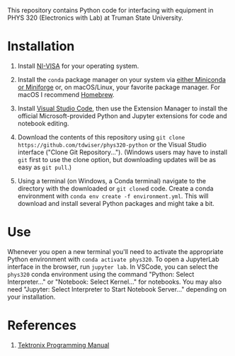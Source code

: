 This repository contains Python code for interfacing with equipment in PHYS 320 (Electronics with Lab) at Truman State University.

Installation
============

1. Install [NI-VISA](https://www.ni.com/en/support/downloads/drivers/download.ni-visa.html) for your operating system.

1. Install the `conda` package manager on your system via [either Miniconda or Miniforge](https://conda.io/projects/conda/en/latest/user-guide/install/index.html) or, on macOS/Linux, your favorite package manager. For macOS I recommend [Homebrew](https://brew.sh).

1. Install [Visual Studio Code](https://code.visualstudio.com/download), then use the Extension Manager to install the official Microsoft-provided Python and Jupyter extensions for code and notebook editing. 

1. Download the contents of this repository using `git clone https://github.com/tdwiser/phys320-python` or the Visual Studio interface ("Clone Git Repository..."). (Windows users may have to install `git` first to use the clone option, but downloading updates will be as easy as `git pull`.)

1. Using a terminal (on Windows, a Conda terminal) navigate to the directory with the downloaded or `git clone`d code. Create a conda environment with `conda env create -f environment.yml`. This will download and install several Python packages and might take a bit.

Use
===

Whenever you open a new terminal you'll need to activate the appropriate Python environment with `conda activate phys320`.
To open a JupyterLab interface in the browser, run `jupyter lab`.
In VSCode, you can select the `phys320` conda environment using the command "Python: Select Interpreter..." or "Notebook: Select Kernel..." for notebooks.
You may also need "Jupyter: Select Interpreter to Start Notebook Server..." depending on your installation.

References
==========

1. [Tektronix Programming Manual][tek-prog-manual]

[tek-prog-manual]: https://www.tek.com/en/oscilloscope/tds210-manual/tds200-tds1000-tds2000-tds1000b-tds2000b-and-tps2000-programmer

